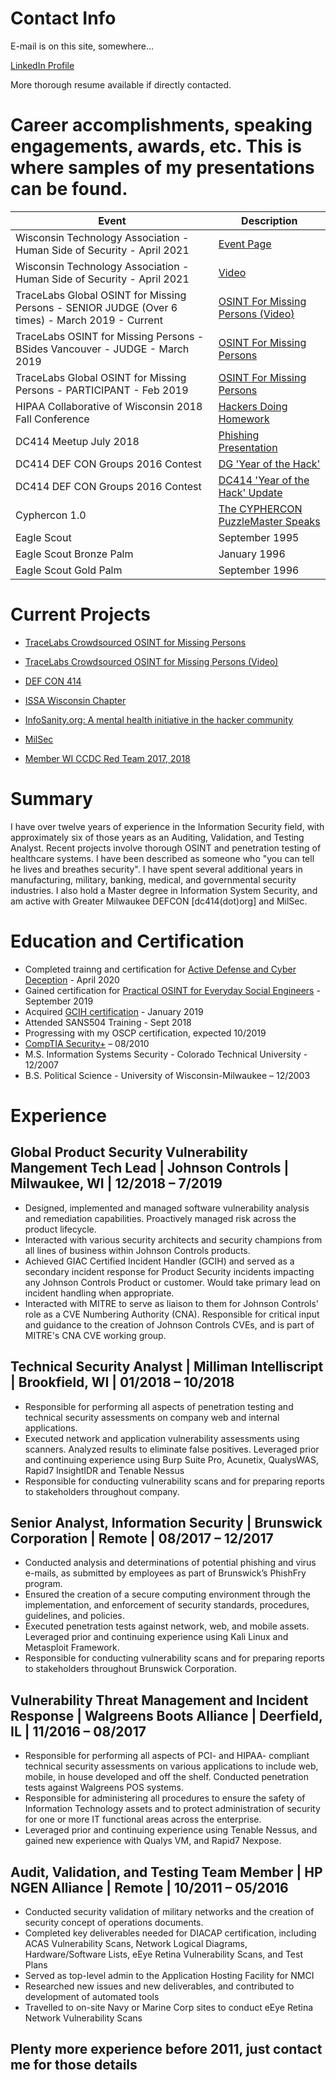 # Contact Info

E-mail is on this site, somewhere...

[LinkedIn Profile](https://www.linkedin.com/in/alexminster/)

More thorough resume available if directly contacted.

# Career accomplishments, speaking engagements, awards, etc.  This is where samples of my presentations can be found. 

Event | Description
------|------------
Wisconsin Technology Association - Human Side of Security - April 2021 | [Event Page](https://wtawi.org/events/the-human-side-of-security/?)
Wisconsin Technology Association - Human Side of Security - April 2021 | [Video](https://www.youtube.com/watch?v=y3KmNY1Rloo)
TraceLabs Global OSINT for Missing Persons - SENIOR JUDGE (Over 6 times) - March 2019 - Current | [OSINT For Missing Persons (Video)](https://www.youtube.com/watch?v=2puBmXfi9Z0)
TraceLabs OSINT for Missing Persons - BSides Vancouver - JUDGE - March 2019 | [OSINT For Missing Persons](https://www.tracelabs.org/event/bsides-vancouver-2019/)
TraceLabs Global OSINT for Missing Persons - PARTICIPANT - Feb 2019 | [OSINT For Missing Persons](https://www.tracelabs.org/event/global-ctf-q12019/)
HIPAA Collaborative of Wisconsin 2018 Fall Conference| [Hackers Doing Homework](https://github.com/belouve/resume/blob/master/Minster%20-%20Hackers%20Doing%20Homework.pptx)
DC414 Meetup July 2018 | [Phishing Presentation](https://github.com/belouve/resume/blob/master/DC414%20Phishing%20Prez%202.pptx)
DC414 DEF CON Groups 2016 Contest | [DG 'Year of the Hack'](https://www.youtube.com/watch?v=pv1ihAEKmlg)
DC414 DEF CON Groups 2016 Contest | [DC414 'Year of the Hack' Update](https://www.youtube.com/watch?v=eeiOIXAPN1k)
Cyphercon 1.0 | [The CYPHERCON PuzzleMaster Speaks](https://www.youtube.com/watch?v=Om5_g0dXgNs)
Eagle Scout | September 1995
Eagle Scout Bronze Palm| January 1996
Eagle Scout Gold Palm | September 1996

# Current Projects

* [TraceLabs Crowdsourced OSINT for Missing Persons](https://www.tracelabs.org/about/what-we-do/)
* [TraceLabs Crowdsourced OSINT for Missing Persons (Video)](https://www.youtube.com/watch?v=2puBmXfi9Z0)

* [DEF CON 414](https://www.meetup.com/dc414group)
* [ISSA Wisconsin Chapter](https://issa-wisconsin.org/index.htm)
* [InfoSanity.org: A mental health initiative in the hacker community](https://www.infosanity.org)
* [MilSec](https://www.meetup.com/milsec/)
* [Member WI CCDC Red Team 2017, 2018](https://twitter.com/wiccdcredteam)


# Summary

I have over twelve years of experience in the Information Security field, with approximately six of those years as an Auditing, Validation, and Testing Analyst. Recent projects involve thorough OSINT and penetration testing of healthcare systems. I have been described as someone who "you can tell he lives and breathes security". I have spent several additional years in manufacturing, military, banking, medical, and governmental security industries. I also hold a Master degree in Information System Security, and am active with Greater Milwaukee DEFCON [dc414(dot)org] and MilSec.

# Education and Certification

* Completed trainng and certification for [Active Defense and Cyber Deception](https://www.blackhillsinfosec.com/training/active-defense-cyber-deception-training/) - April 2020
* Gained certification for [Practical OSINT for Everyday Social Engineers](https://www.derbycon.com/training-courses/) - September 2019
*	Acquired [GCIH certification](https://www.youracclaim.com/badges/e6305c41-1b76-4748-b30e-85539023f03b) - January 2019
*	Attended SANS504 Training - Sept 2018
*	Progressing with my OSCP certification, expected 10/2019
*	[CompTIA Security+](https://www.youracclaim.com/badges/c5b9799d-cd91-49c1-a237-b4319aab429a) – 08/2010
*	M.S. Information Systems Security - Colorado Technical University - 12/2007
*	B.S. Political Science - University of Wisconsin-Milwaukee – 12/2003

# Experience

## Global Product Security Vulnerability Mangement Tech Lead	| Johnson Controls | Milwaukee, WI | 12/2018 – 7/2019

*	Designed, implemented and managed software vulnerability analysis and remediation capabilities. Proactively managed risk across the product lifecycle.
*	Interacted with various security architects and security champions from all lines of business within Johnson Controls products.
*	Achieved GIAC Certified Incident Handler (GCIH) and served as a secondary incident response for Product Security incidents impacting any Johnson Controls Product or customer.  Would take primary lead on incident handling when appropriate.
*	Interacted with MITRE to serve as liaison to them for Johnson Controls' role as a CVE Numbering Authority (CNA). Responsible for critical input and guidance to the creation of Johnson Controls CVEs, and is part of MITRE's CNA CVE working group.

## Technical Security Analyst	| Milliman Intelliscript | Brookfield, WI | 01/2018 – 10/2018

*	Responsible for performing all aspects of penetration testing and technical security assessments on company web and internal applications.
*	Executed network and application vulnerability assessments using scanners. Analyzed results to eliminate false positives. Leveraged prior and continuing experience using Burp Suite Pro, Acunetix, QualysWAS, Rapid7 InsightIDR and Tenable Nessus
*	Responsible for conducting vulnerability scans and for preparing reports to stakeholders throughout company.

## Senior Analyst, Information Security | Brunswick Corporation | Remote | 08/2017 – 12/2017	

*	Conducted analysis and determinations of potential phishing and virus e-mails, as submitted by employees as part of Brunswick’s PhishFry program.
*	Ensured the creation of a secure computing environment through the implementation, and enforcement of security standards, procedures, guidelines, and policies. 
*	Executed penetration tests against network, web, and mobile assets. Leveraged prior and continuing experience using Kali Linux and Metasploit Framework.
*	Responsible for conducting vulnerability scans and for preparing reports to stakeholders throughout Brunswick Corporation.

## Vulnerability Threat Management and Incident Response | Walgreens Boots Alliance | Deerfield, IL | 11/2016 – 08/2017

*	Responsible for performing all aspects of PCI- and HIPAA- compliant technical security assessments on various applications to include web, mobile, in house developed and off the shelf.  Conducted  penetration tests against Walgreens POS systems.
*	Responsible for administering all procedures to ensure the safety of Information Technology assets and to protect administration of security for one or more IT functional areas across the enterprise.
*	Leveraged prior and continuing experience using Tenable Nessus, and gained new experience with Qualys VM, and Rapid7 Nexpose.

## Audit, Validation, and Testing Team Member | HP NGEN Alliance | Remote | 10/2011 – 05/2016

* Conducted security validation of military networks and the creation of security concept of operations documents.
*	Completed key deliverables needed for DIACAP certification, including ACAS Vulnerability Scans, Network Logical Diagrams, Hardware/Software Lists, eEye Retina Vulnerability Scans, and Test Plans
*	Served as top-level admin to the Application Hosting Facility for NMCI
*	Researched new issues and new deliverables, and contributed to development of automated tools
*	Travelled to on-site Navy or Marine Corp sites to conduct eEye Retina Network Vulnerability Scans

## Plenty more experience before 2011, just contact me for those details
